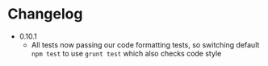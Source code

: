 # Changelog

* 0.10.1
  * All tests now passing our code formatting tests, so switching default `npm test` to use `grunt test` which also checks code style
